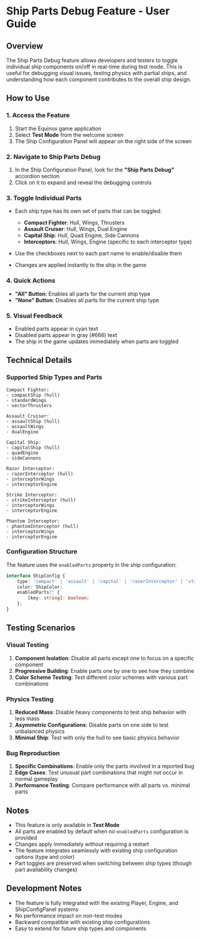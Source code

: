 # Ship Parts Debug Feature - User Guide

## Overview
The Ship Parts Debug feature allows developers and testers to toggle individual ship components on/off in real-time during test mode. This is useful for debugging visual issues, testing physics with partial ships, and understanding how each component contributes to the overall ship design.

## How to Use

### 1. Access the Feature
1. Start the Equinox game application
2. Select **Test Mode** from the welcome screen
3. The Ship Configuration Panel will appear on the right side of the screen

### 2. Navigate to Ship Parts Debug
1. In the Ship Configuration Panel, look for the **"Ship Parts Debug"** accordion section
2. Click on it to expand and reveal the debugging controls

### 3. Toggle Individual Parts
- Each ship type has its own set of parts that can be toggled:
  - **Compact Fighter**: Hull, Wings, Thrusters
  - **Assault Cruiser**: Hull, Wings, Dual Engine
  - **Capital Ship**: Hull, Quad Engine, Side Cannons
  - **Interceptors**: Hull, Wings, Engine (specific to each interceptor type)

- Use the checkboxes next to each part name to enable/disable them
- Changes are applied instantly to the ship in the game

### 4. Quick Actions
- **"All" Button**: Enables all parts for the current ship type
- **"None" Button**: Disables all parts for the current ship type

### 5. Visual Feedback
- Enabled parts appear in cyan text
- Disabled parts appear in gray (#666) text
- The ship in the game updates immediately when parts are toggled

## Technical Details

### Supported Ship Types and Parts
```
Compact Fighter:
- compactShip (hull)
- standardWings
- vectorThrusters

Assault Cruiser:
- assaultShip (hull)
- assaultWings
- dualEngine

Capital Ship:
- capitalShip (hull)
- quadEngine
- sideCannons

Razor Interceptor:
- razorInterceptor (hull)
- interceptorWings
- interceptorEngine

Strike Interceptor:
- strikeInterceptor (hull)
- interceptorWings
- interceptorEngine

Phantom Interceptor:
- phantomInterceptor (hull)
- interceptorWings
- interceptorEngine
```

### Configuration Structure
The feature uses the `enabledParts` property in the ship configuration:
```typescript
interface ShipConfig {
    type: 'compact' | 'assault' | 'capital' | 'razorInterceptor' | 'strikeInterceptor' | 'phantomInterceptor';
    color: ShipColor;
    enabledParts?: {
        [key: string]: boolean;
    };
}
```

## Testing Scenarios

### Visual Testing
1. **Component Isolation**: Disable all parts except one to focus on a specific component
2. **Progressive Building**: Enable parts one by one to see how they combine
3. **Color Scheme Testing**: Test different color schemes with various part combinations

### Physics Testing
1. **Reduced Mass**: Disable heavy components to test ship behavior with less mass
2. **Asymmetric Configurations**: Disable parts on one side to test unbalanced physics
3. **Minimal Ship**: Test with only the hull to see basic physics behavior

### Bug Reproduction
1. **Specific Combinations**: Enable only the parts involved in a reported bug
2. **Edge Cases**: Test unusual part combinations that might not occur in normal gameplay
3. **Performance Testing**: Compare performance with all parts vs. minimal parts

## Notes
- This feature is only available in **Test Mode**
- All parts are enabled by default when no `enabledParts` configuration is provided
- Changes apply immediately without requiring a restart
- The feature integrates seamlessly with existing ship configuration options (type and color)
- Part toggles are preserved when switching between ship types (though part availability changes)

## Development Notes
- The feature is fully integrated with the existing Player, Engine, and ShipConfigPanel systems
- No performance impact on non-test modes
- Backward compatible with existing ship configurations
- Easy to extend for future ship types and components
